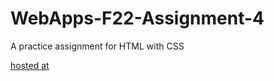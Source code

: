 # WebApps-F22-Assignment-4
A practice assignment for HTML with CSS


[hosted at]( https://44-563-web-apps-f22.github.io/44563-webapps-assignment-4-Vinesh1998/opera.html)